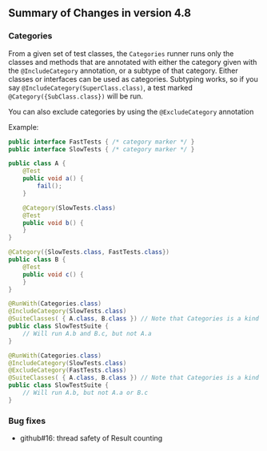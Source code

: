 ## Summary of Changes in version 4.8 ##

### Categories ###

From a given set of test classes, the `Categories` runner
runs only the classes and methods
that are annotated with either the category given with the `@IncludeCategory`
annotation, or a subtype of that category. Either classes or interfaces can be
used as categories. Subtyping works, so if you say `@IncludeCategory(SuperClass.class)`,
a test marked `@Category({SubClass.class})` will be run.

You can also exclude categories by using the `@ExcludeCategory` annotation
 
Example:

```java
public interface FastTests { /* category marker */ }
public interface SlowTests { /* category marker */ }

public class A {
	@Test
	public void a() {
		fail();
	}

	@Category(SlowTests.class)
	@Test
	public void b() {
	}
}

@Category({SlowTests.class, FastTests.class})
public class B {
	@Test
	public void c() {
	}
}

@RunWith(Categories.class)
@IncludeCategory(SlowTests.class)
@SuiteClasses( { A.class, B.class }) // Note that Categories is a kind of Suite
public class SlowTestSuite {
	// Will run A.b and B.c, but not A.a
}

@RunWith(Categories.class)
@IncludeCategory(SlowTests.class)
@ExcludeCategory(FastTests.class)
@SuiteClasses( { A.class, B.class }) // Note that Categories is a kind of Suite
public class SlowTestSuite {
	// Will run A.b, but not A.a or B.c
}
```

### Bug fixes ###

- github#16: thread safety of Result counting
